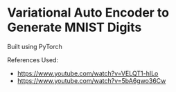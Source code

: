 # Variational Auto Encoder to Generate MNIST Digits

Built using PyTorch

References Used:
 - https://www.youtube.com/watch?v=VELQT1-hILo
 - https://www.youtube.com/watch?v=5bA6gwo36Cw
